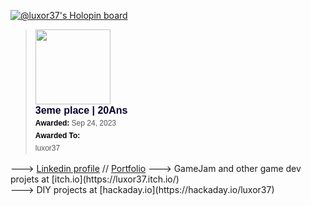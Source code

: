 [![@luxor37's Holopin board](https://holopin.io/api/user/board?user=luxor37)](https://holopin.io/@luxor37)
<blockquote class="badgr-badge" style="font-family: Helvetica, Roboto, &quot;Segoe UI&quot;, Calibri, sans-serif;"><a href="https://api.badgr.io/public/assertions/NrNxa3lAQFeuoQz91BBPzg?identity__email=luxor37%40gmail.com"><img width="120px" height="120px" src="https://api.badgr.io/public/assertions/NrNxa3lAQFeuoQz91BBPzg/image"></a><p class="badgr-badge-name" style="hyphens: auto; overflow-wrap: break-word; word-wrap: break-word; margin: 0; font-size: 16px; font-weight: 600; font-style: normal; font-stretch: normal; line-height: 1.25; letter-spacing: normal; text-align: left; color: #05012c;">3eme place | 20Ans</p><p class="badgr-badge-date" style="margin: 0; font-size: 12px; font-style: normal; font-stretch: normal; line-height: 1.67; letter-spacing: normal; text-align: left; color: #555555;"><strong style="font-size: 12px; font-weight: bold; font-style: normal; font-stretch: normal; line-height: 1.67; letter-spacing: normal; text-align: left; color: #000;">Awarded: </strong>Sep 24, 2023</p><p class="badgr-badge-recipient" style="margin: 0; font-size: 12px; font-style: normal; font-stretch: normal; line-height: 1.67; letter-spacing: normal; text-align: left; color: #555555;"><strong style="font-size: 12px; font-weight: bold; font-style: normal; font-stretch: normal; line-height: 1.67; letter-spacing: normal; text-align: left; color: #000;">Awarded To: </strong><span style="display: block;"> luxor37</span></p></blockquote>
<span style="background-color:green"></span>
---> <a href="https://www.linkedin.com/in/remimartel/" target="_blank">Linkedin profile</a> // <a href="https://rmartel.dev" target="_blank">Portfolio</a>
---> GameJam and other game dev projets at [itch.io](https://luxor37.itch.io/) <br/>
---> DIY projects at [hackaday.io](https://hackaday.io/luxor37) <br/>












<!--
**luxor37/luxor37** is a ✨ _special_ ✨ repository because its `README.md` (this file) appears on your GitHub profile.

Here are some ideas to get you started:

- 🔭 I’m currently working on ...
- 🌱 I’m currently learning ...
- 👯 I’m looking to collaborate on ...
- 🤔 I’m looking for help with ...
- 💬 Ask me about ...
- 📫 How to reach me: ...
- 😄 Pronouns: ...
- ⚡ Fun fact: ...
-->
